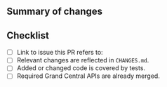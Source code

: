 ## Summary of changes


## Checklist

- [ ] Link to issue this PR refers to:
- [ ] Relevant changes are reflected in `CHANGES.md`.
- [ ] Added or changed code is covered by tests.
- [ ] Required Grand Central APIs are already merged.
